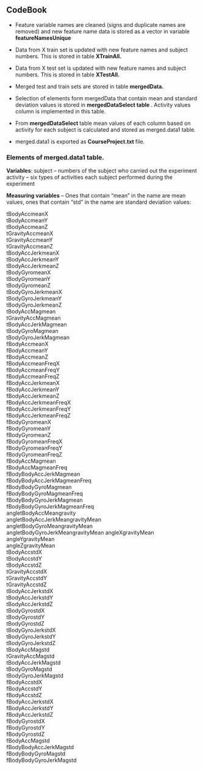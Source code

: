 ## CodeBook

* Feature variable names are cleaned (signs and duplicate names are removed) and new feature name data is stored as a vector in variable <b> featureNamesUnique </b>

* Data from X train set is updated with new feature names and subject numbers. This is stored in table <b> XTrainAll. </b>

* Data from X test set is updated with new feature names and subject numbers. This is stored in table <b> XTestAll. </b>

* Merged test and train sets are stored in table <b> mergedData. </b>

* Selection of elements form mergedData that contain mean and standard deviation values is stored in <b> mergedDataSelect table </b>. Activity values column is implemented in this table.

* From <b>mergedDataSelect </b> table mean values of each column based on activity for each subject is calculated and stored as merged.data1 table.

* merged.data1 is exported as <b> CourseProject.txt </b> file.


### Elements of merged.data1 table.

<b>Variables</b>:
subject – numbers of the subject who carried out the experiment
activity – six types of activities each subject performed during the experiment

<b>Measuring variables</b> – Ones that contain “mean” in the name are mean values, ones that contain “std” in the name are standard deviation values:

tBodyAccmeanX                    
tBodyAccmeanY                     
tBodyAccmeanZ                    
tGravityAccmeanX                 
tGravityAccmeanY                  
tGravityAccmeanZ                 
tBodyAccJerkmeanX                
tBodyAccJerkmeanY                 
tBodyAccJerkmeanZ                 
tBodyGyromeanX                   
tBodyGyromeanY                    
tBodyGyromeanZ                    
tBodyGyroJerkmeanX               
tBodyGyroJerkmeanY               
tBodyGyroJerkmeanZ                
tBodyAccMagmean                  
tGravityAccMagmean                
tBodyAccJerkMagmean               
tBodyGyroMagmean                 
tBodyGyroJerkMagmean              
fBodyAccmeanX                     
fBodyAccmeanY                    
fBodyAccmeanZ                     
fBodyAccmeanFreqX                 
fBodyAccmeanFreqY                
fBodyAccmeanFreqZ                 
fBodyAccJerkmeanX                 
fBodyAccJerkmeanY                
fBodyAccJerkmeanZ                 
fBodyAccJerkmeanFreqX             
fBodyAccJerkmeanFreqY            
fBodyAccJerkmeanFreqZ             
fBodyGyromeanX                    
fBodyGyromeanY                   
fBodyGyromeanZ                    
fBodyGyromeanFreqX                
fBodyGyromeanFreqY               
fBodyGyromeanFreqZ                
fBodyAccMagmean                   
fBodyAccMagmeanFreq              
fBodyBodyAccJerkMagmean           
fBodyBodyAccJerkMagmeanFreq       
fBodyBodyGyroMagmean             
fBodyBodyGyroMagmeanFreq          
fBodyBodyGyroJerkMagmean          
fBodyBodyGyroJerkMagmeanFreq     
angletBodyAccMeangravity          
angletBodyAccJerkMeangravityMean  
angletBodyGyroMeangravityMean    
angletBodyGyroJerkMeangravityMean 
angleXgravityMean                 
angleYgravityMean                
angleZgravityMean                 
tBodyAccstdX                      
tBodyAccstdY                     
tBodyAccstdZ                      
tGravityAccstdX                   
tGravityAccstdY                  
tGravityAccstdZ                   
tBodyAccJerkstdX                  
tBodyAccJerkstdY                 
tBodyAccJerkstdZ                  
tBodyGyrostdX                     
tBodyGyrostdY                    
tBodyGyrostdZ                     
tBodyGyroJerkstdX                
tBodyGyroJerkstdY                
tBodyGyroJerkstdZ                 
tBodyAccMagstd                    
tGravityAccMagstd                
tBodyAccJerkMagstd               
tBodyGyroMagstd                  
tBodyGyroJerkMagstd              
fBodyAccstdX                      
fBodyAccstdY                      
fBodyAccstdZ                     
fBodyAccJerkstdX                  
fBodyAccJerkstdY                  
fBodyAccJerkstdZ                 
fBodyGyrostdX                     
fBodyGyrostdY                     
fBodyGyrostdZ                    
fBodyAccMagstd                    
fBodyBodyAccJerkMagstd            
fBodyBodyGyroMagstd              
fBodyBodyGyroJerkMagstd          

